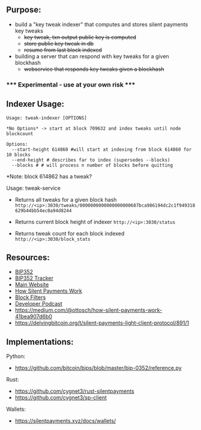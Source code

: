 ## Purpose:

- build a "key tweak indexer" that computes and stores silent payments key tweaks
  - ~~key tweak, txn output public key is computed~~
  - ~~store public key tweak in db~~
  - ~~resume from last block indexed~~
- building a server that can respond with key tweaks for a given blockhash
  - ~~webservice that responds key tweaks given a blockhash~~

### *** Experimental - use at your own risk ***

## Indexer Usage:

```
Usage: tweak-indexer [OPTIONS]

*No Options* -> start at block 709632 and index tweaks until node blockcount

Options:
  --start-height 614860 #will start at indexing from block 614860 for 10 blocks
  --end-height # describes far to index (supersedes --blocks)
  --blocks # # will process n number of blocks before quitting
```

*Note: block 614862 has a tweak?

Usage: tweak-service

* Returns all tweaks for a given block hash
  `http://<ip>:3030/tweaks/0000000000000000000687bca986194dc2c1f949318629b44bb54ec0a94d8244`

* Returns current block height of indexer
  `http://<ip>:3030/status`
* Returns tweak count for each block indexed
  `http://<ip>:3030/block_stats`

## Resources:

* [BIP352](https://github.com/bitcoin/bips/blob/master/bip-0352.mediawiki)
* [BIP352 Tracker](https://github.com/bitcoin/bitcoin/issues/28536)
* [Main Website](https://silentpayments.xyz/)
* [How Silent Payments Work](https://bitcoin.design/guide/how-it-works/silent-payments/)
* [Block Filters](https://en.bitcoin.it/wiki/BIP_0157)
* [Developer Podcast](https://podcasts.apple.com/us/podcast/silent-payments-a-bitcoin-username-with-josibake/id1415720320?i=1000656901291)
* https://medium.com/@ottosch/how-silent-payments-work-41bea907d6b0
* https://delvingbitcoin.org/t/silent-payments-light-client-protocol/891/1

## Implementations:

Python:

* https://github.com/bitcoin/bips/blob/master/bip-0352/reference.py

Rust:

* https://github.com/cygnet3/rust-silentpayments
* https://github.com/cygnet3/sp-client

Wallets:

* https://silentpayments.xyz/docs/wallets/

